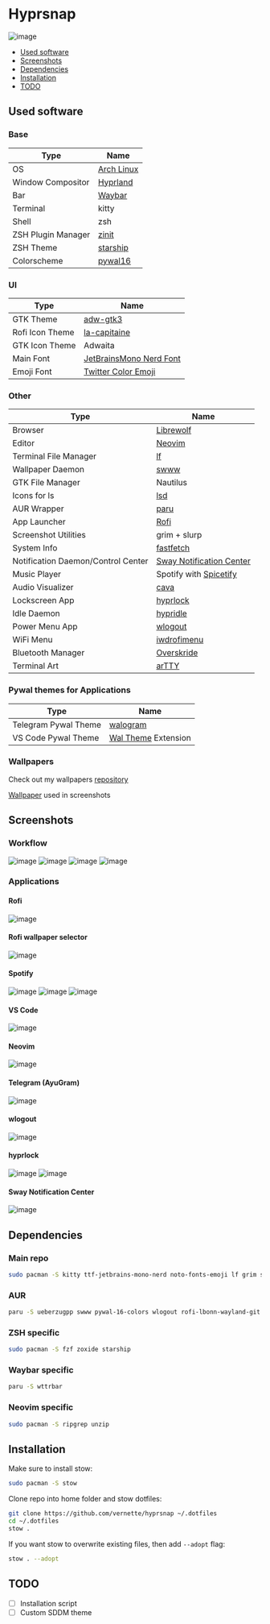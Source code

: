 # Hyprsnap

![image](assets/screenshots/workflow.png)

- [Used software](#used-software)
- [Screenshots](#screenshots)
- [Dependencies](#dependencies)
- [Installation](#installation)
- [TODO](#todo)

## Used software

### Base

| Type               | Name                                                                                           |
| ------------------ | ---------------------------------------------------------------------------------------------- |
| OS                 | [Arch Linux](https://archlinux.org/)                                                           |
| Window Compositor  | [Hyprland](https://hyprland.org/)                                                              |
| Bar                | [Waybar](https://github.com/Alexays/Waybar)                                                    |
| Terminal           | kitty                                                                                          |
| Shell              | zsh                                                                                            |
| ZSH Plugin Manager | [zinit](https://github.com/zdharma-continuum/zinit)                                            |
| ZSH Theme          | [starship](https://github.com/starship/starship)                                               |
| Colorscheme        | [pywal16](https://github.com/eylles/pywal16)                                                   |

### UI

| Type            | Name                                                                    |
| --------------- | ----------------------------------------------------------------------- |
| GTK Theme       | [adw-gtk3](https://github.com/lassekongo83/adw-gtk3)                    |
| Rofi Icon Theme | [la-capitaine](https://github.com/keeferrourke/la-capitaine-icon-theme) |
| GTK Icon Theme  | Adwaita                                                                 |
| Main Font       | [JetBrainsMono Nerd Font](https://www.nerdfonts.com/font-downloads)     |
| Emoji Font      | [Twitter Color Emoji](https://github.com/13rac1/twemoji-color-font)     |

### Other

| Type                               | Name                                                                             |
| ---------------------------------- | -------------------------------------------------------------------------------- |
| Browser                            | [Librewolf](https://librewolf.net/)                                              |
| Editor                             | [Neovim](https://neovim.io/)                                                     |
| Terminal File Manager              | [lf](https://github.com/gokcehan/lf)                                             |
| Wallpaper Daemon                   | [swww](https://github.com/LGFae/swww)                                            |
| GTK File Manager                   | Nautilus                                                                         |
| Icons for ls                       | [lsd](https://github.com/lsd-rs/lsd)                                             |
| AUR Wrapper                        | [paru](https://github.com/Morganamilo/paru)                                      |
| App Launcher                       | [Rofi](https://github.com/davatorium/rofi)                                       |
| Screenshot Utilities               | grim + slurp                                                                     |
| System Info                        | [fastfetch](https://github.com/fastfetch-cli/fastfetch)                          |
| Notification Daemon/Control Center | [Sway Notification Center](https://github.com/ErikReider/SwayNotificationCenter) |
| Music Player                       | Spotify with [Spicetify](https://spicetify.app/)                                 |
| Audio Visualizer                   | [cava](https://github.com/karlstav/cava)                                         |
| Lockscreen App                     | [hyprlock](https://github.com/hyprwm/hyprlock)                                   |
| Idle Daemon                        | [hypridle](https://github.com/hyprwm/hypridle)                                   |
| Power Menu App                     | [wlogout](https://github.com/ArtsyMacaw/wlogout)                                 |
| WiFi Menu                          | [iwdrofimenu](https://github.com/defname/rofi-iwd-wifi-menu)                     |
| Bluetooth Manager                  | [Overskride](https://github.com/kaii-lb/overskride)                              |
| Terminal Art                       | [arTTY](https://github.com/mjwhitta/artty)                                       |

### Pywal themes for Applications

| Type                               | Name                                                                                          |
| ---------------------------------- | --------------------------------------------------------------------------------------------- |
| Telegram Pywal Theme               | [walogram](https://codeberg.org/thirtysixpw/walogram)                                         |
| VS Code Pywal Theme                | [Wal Theme](https://marketplace.visualstudio.com/items?itemName=dlasagno.wal-theme) Extension |

### Wallpapers

Check out my wallpapers [repository](https://github.com/vernette/wallpapers)

[Wallpaper](https://github.com/vernette/wallpapers/blob/main/18.png) used in screenshots

## Screenshots

### Workflow

![image](assets/screenshots/workflow.png)
![image](assets/screenshots/workflow_1.png)
![image](assets/screenshots/workflow_2.png)
![image](assets/screenshots/workflow_3.png)

### Applications

#### Rofi

![image](assets/screenshots/applications_rofi.png)

#### Rofi wallpaper selector

![image](assets/screenshots/applications_rofi_wallpapers.png)

#### Spotify

![image](assets/screenshots/applications_spotify.png)
![image](assets/screenshots/applications_spotify_2.png)
![image](assets/screenshots/applications_spotify_3.png)

#### VS Code

![image](assets/screenshots/applications_vscode.png)

#### Neovim

![image](assets/screenshots/applications_nvim.png)

#### Telegram (AyuGram)

![image](assets/screenshots/applications_telegram.png)

#### wlogout

![image](assets/screenshots/applications_wlogout.png)

#### hyprlock

![image](assets/screenshots/applications_hyprlock_1.png)
![image](assets/screenshots/applications_hyprlock_2.png)

#### Sway Notification Center

![image](assets/screenshots/applications_swaync.png)

## Dependencies

### Main repo

```bash
sudo pacman -S kitty ttf-jetbrains-mono-nerd noto-fonts-emoji lf grim slurp wl-clipboard hyprland waybar zsh playerctl lsd libnotify hyprlang hyprlock hypridle swaync neovim fastfetch
```

### AUR

```bash
paru -S ueberzugpp swww pywal-16-colors wlogout rofi-lbonn-wayland-git iwdrofimenu-git overskride spicetify-cli cava adw-gtk3 walogram-git
```

### ZSH specific

```bash
sudo pacman -S fzf zoxide starship
```

### Waybar specific

```bash
paru -S wttrbar
```

### Neovim specific

```bash
sudo pacman -S ripgrep unzip
```

## Installation

Make sure to install stow:

```bash
sudo pacman -S stow
```

Clone repo into home folder and stow dotfiles:

```bash
git clone https://github.com/vernette/hyprsnap ~/.dotfiles
cd ~/.dotfiles
stow .
```

If you want stow to overwrite existing files, then add `--adopt` flag:

```bash
stow . --adopt
```

## TODO

- [ ] Installation script
- [ ] Custom SDDM theme
